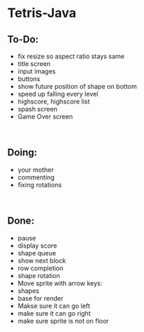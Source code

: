 # Tetris-Java

To-Do:
-
- fix resize so aspect ratio stays same
- title screen
- input images
- buttons
- show future position of shape on bottom
- speed up falling every level
- highscore, highscore list
- spash screen
- Game Over screen

<br>

Doing:
-
- your mother
- commenting
- fixing rotations



<br>

Done: 
-
- pause
- display score
- shape queue
- show next block
- row completion
- shape rotation
- Move sprite with arrow keys:
- shapes
- base for render
- Makse sure it can go left
- make sure it can go right
- make sure sprite is not on floor
